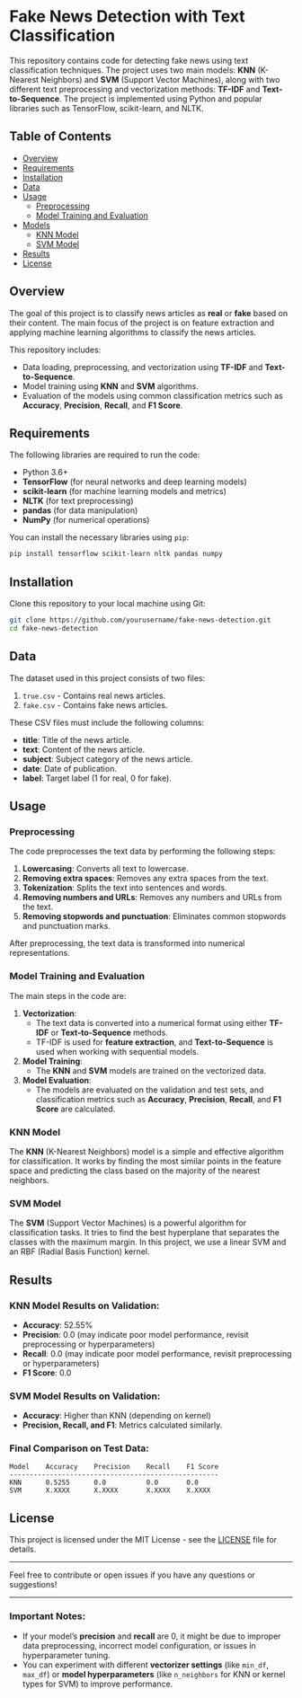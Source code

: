 
# Fake News Detection with Text Classification

This repository contains code for detecting fake news using text classification techniques. The project uses two main models: **KNN** (K-Nearest Neighbors) and **SVM** (Support Vector Machines), along with two different text preprocessing and vectorization methods: **TF-IDF** and **Text-to-Sequence**. The project is implemented using Python and popular libraries such as TensorFlow, scikit-learn, and NLTK.

## Table of Contents
- [Overview](#overview)
- [Requirements](#requirements)
- [Installation](#installation)
- [Data](#data)
- [Usage](#usage)
  - [Preprocessing](#preprocessing)
  - [Model Training and Evaluation](#model-training-and-evaluation)
- [Models](#models)
  - [KNN Model](#knn-model)
  - [SVM Model](#svm-model)
- [Results](#results)
- [License](#license)

## Overview
The goal of this project is to classify news articles as **real** or **fake** based on their content. The main focus of the project is on feature extraction and applying machine learning algorithms to classify the news articles.

This repository includes:
- Data loading, preprocessing, and vectorization using **TF-IDF** and **Text-to-Sequence**.
- Model training using **KNN** and **SVM** algorithms.
- Evaluation of the models using common classification metrics such as **Accuracy**, **Precision**, **Recall**, and **F1 Score**.

## Requirements
The following libraries are required to run the code:
- Python 3.6+
- **TensorFlow** (for neural networks and deep learning models)
- **scikit-learn** (for machine learning models and metrics)
- **NLTK** (for text preprocessing)
- **pandas** (for data manipulation)
- **NumPy** (for numerical operations)

You can install the necessary libraries using `pip`:

```bash
pip install tensorflow scikit-learn nltk pandas numpy
```

## Installation
Clone this repository to your local machine using Git:

```bash
git clone https://github.com/yourusername/fake-news-detection.git
cd fake-news-detection
```

## Data
The dataset used in this project consists of two files:
1. `true.csv` - Contains real news articles.
2. `fake.csv` - Contains fake news articles.

These CSV files must include the following columns:
- **title**: Title of the news article.
- **text**: Content of the news article.
- **subject**: Subject category of the news article.
- **date**: Date of publication.
- **label**: Target label (1 for real, 0 for fake).

## Usage

### Preprocessing
The code preprocesses the text data by performing the following steps:
1. **Lowercasing**: Converts all text to lowercase.
2. **Removing extra spaces**: Removes any extra spaces from the text.
3. **Tokenization**: Splits the text into sentences and words.
4. **Removing numbers and URLs**: Removes any numbers and URLs from the text.
5. **Removing stopwords and punctuation**: Eliminates common stopwords and punctuation marks.

After preprocessing, the text data is transformed into numerical representations.

### Model Training and Evaluation

The main steps in the code are:
1. **Vectorization**: 
   - The text data is converted into a numerical format using either **TF-IDF** or **Text-to-Sequence** methods.
   - TF-IDF is used for **feature extraction**, and **Text-to-Sequence** is used when working with sequential models.
2. **Model Training**:
   - The **KNN** and **SVM** models are trained on the vectorized data.
3. **Model Evaluation**:
   - The models are evaluated on the validation and test sets, and classification metrics such as **Accuracy**, **Precision**, **Recall**, and **F1 Score** are calculated.

### KNN Model
The **KNN** (K-Nearest Neighbors) model is a simple and effective algorithm for classification. It works by finding the most similar points in the feature space and predicting the class based on the majority of the nearest neighbors.

### SVM Model
The **SVM** (Support Vector Machines) is a powerful algorithm for classification tasks. It tries to find the best hyperplane that separates the classes with the maximum margin. In this project, we use a linear SVM and an RBF (Radial Basis Function) kernel.

## Results

### KNN Model Results on Validation:
- **Accuracy**: 52.55%
- **Precision**: 0.0 (may indicate poor model performance, revisit preprocessing or hyperparameters)
- **Recall**: 0.0 (may indicate poor model performance, revisit preprocessing or hyperparameters)
- **F1 Score**: 0.0

### SVM Model Results on Validation:
- **Accuracy**: Higher than KNN (depending on kernel)
- **Precision, Recall, and F1**: Metrics calculated similarly.

### Final Comparison on Test Data:
```plaintext
Model    Accuracy    Precision    Recall    F1 Score
----------------------------------------------------
KNN      0.5255      0.0          0.0       0.0
SVM      X.XXXX      X.XXXX       X.XXXX    X.XXXX
```

## License
This project is licensed under the MIT License - see the [LICENSE](LICENSE) file for details.

---

Feel free to contribute or open issues if you have any questions or suggestions!

---

### Important Notes:
- If your model’s **precision** and **recall** are 0, it might be due to improper data preprocessing, incorrect model configuration, or issues in hyperparameter tuning.
- You can experiment with different **vectorizer settings** (like `min_df`, `max_df`) or **model hyperparameters** (like `n_neighbors` for KNN or kernel types for SVM) to improve performance.
